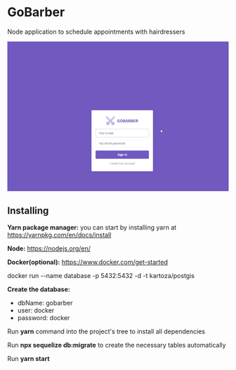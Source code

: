 # GoBarber
Node application to schedule appointments with hairdressers

![](overview.gif)

## Installing

**Yarn package manager:** you can start by installing yarn at https://yarnpkg.com/en/docs/install

**Node:** https://nodejs.org/en/

**Docker(optional):** https://www.docker.com/get-started

docker run --name database -p 5432:5432 -d -t kartoza/postgis

**Create the database:** 
* dbName: gobarber 
* user: docker 
* password: docker

Run **yarn** command into the project's tree to install all dependencies

Run **npx sequelize db:migrate** to create the necessary tables automatically

Run **yarn start**
